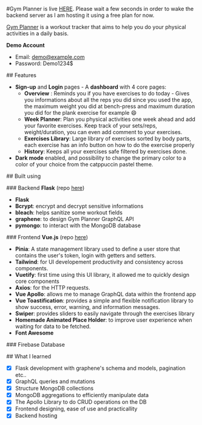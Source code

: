 

​#Gym Planner is live [HERE](https://cornuel.github.io/gym-planner/).
Please wait a few seconds in order to wake the backend server as I am hosting it using a free plan for now.

[Gym Planner](https://cornuel.github.io/gym-planner/) is a workout tracker that aims to help you do your physical activities in a daily basis.

**Demo Account**
- Email: demo@example.com
- Password: Demo1234$

​## Features

- **Sign-up** and **Login** pages
​- A **dashboard** with 4 core pages:
	- **Overview** : Reminds you if you have exercises to do today - Gives you informations about all the reps you did since you used the app, the maximum weight you did at bench-press and maximum duration you did for the plank exercise for example 😄
	- **Week Planner**: Plan you physical activities one week ahead and add your favorite exercises. Keep track of your sets/reps, weight/duration, you can even add comment to your exercises.
	- **Exercises Library**: Large library of exercises sorted by body parts, each exercise has an info button on how to do the exercise properly
	- **History**: Keeps all your exercises safe filtered by exercises done.
- **Dark mode** enabled, and possibility to change the primary color to a color of your choice from the catppuccin pastel theme.

​## Built using

​### Backend **Flask** (repo [here](https://github.com/cornuel/workout_tracker_backend))

- **Flask**
- **Bcrypt**: encrypt and decrypt sensitive informations
- **bleach**: helps sanitize some workout fields
- **graphene**: to design Gym Planner GraphQL API
- **pymongo**: to interact with the MongoDB database

​### Frontend **Vue.js** (repo [here](https://github.com/cornuel/workout_tracker_frontend))

- **Pinia**: A state management library used to define a user store that contains the user's token, login with getters and setters.
- **Tailwind**: for UI developement productivity and consistency across components.
- **Vuetify**: first time using this UI library, it allowed me to quickly design core components
- **Axios**: for the HTTP requests.
- **Vue Apollo**: allows me to manage GraphQL data within the frontend app
- **Vue Toastification**: provides a simple and flexible notification library to show success, error, warning, and information messages.
- **Swiper**: provides sliders to easily navigate through the exercises library
- **Homemade Animated Place Holder**: to improve user experience when waiting for data to be fetched.
- **Font Awesome**

​### Firebase Database

​## What I learned
- [x] Flask development with graphene's schema and models, pagination etc..
- [x] GraphQL queries and mutations
- [x] Structure MongoDB collections
- [x] MongoDB aggregations to efficiently manipulate data
- [x] The Apollo Library to do CRUD operations on the DB
- [x] Frontend designing, ease of use and practicallity
- [x] Backend hosting
